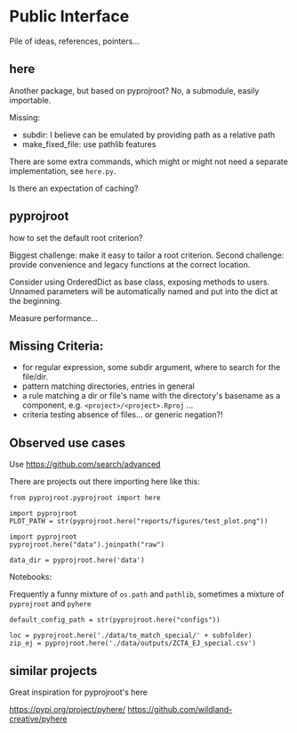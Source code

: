 # Public Interface

Pile of ideas, references, pointers...

## here

Another package, but based on pyprojroot?
No, a submodule, easily importable.

Missing:
* subdir: I believe can be emulated by providing path as a relative path
* make_fixed_file: use pathlib features

There are some extra commands, which might or might not need
a separate implementation, see `here.py`.

Is there an expectation of caching?

## pyprojroot

how to set the default root criterion?

Biggest challenge: make it easy to tailor a root criterion.
Second challenge: provide convenience and legacy functions at the correct location.

Consider using OrderedDict as base class, exposing methods to users.
Unnamed parameters will be automatically named and put into the dict at the
beginning.

Measure performance...

## Missing Criteria:

* for regular expression, some subdir argument, where to search for the file/dir.
* pattern matching directories, entries in general
* a rule matching a dir or file's name with the directory's basename as a component,
  e.g. `<project>/<project>.Rproj` ...
* criteria testing absence of files... or generic negation?!

## Observed use cases

Use https://github.com/search/advanced

There are projects out there importing here like this:

```python3
from pyprojroot.pyprojroot import here
```

```python3
import pyprojroot
PLOT_PATH = str(pyprojroot.here("reports/figures/test_plot.png"))
```

```python3
import pyprojroot
pyprojroot.here("data").joinpath("raw")
```

```python3
data_dir = pyprojroot.here('data')
```

Notebooks:

Frequently a funny mixture of `os.path` and `pathlib`,
sometimes a mixture of `pyprojroot` and `pyhere`

```python3
default_config_path = str(pyprojroot.here("configs"))
```

```python3
loc = pyprojroot.here('./data/to_match_special/' + subfolder)
zip_ej = pyprojroot.here('./data/outputs/ZCTA_EJ_special.csv')
```

## similar projects

Great inspiration for pyprojroot's here

https://pypi.org/project/pyhere/
https://github.com/wildland-creative/pyhere